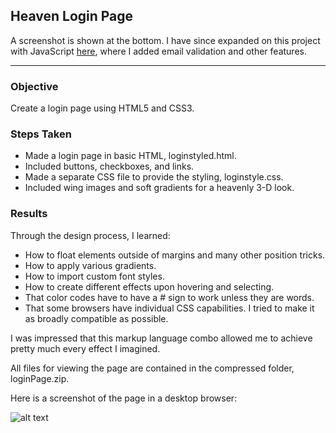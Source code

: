 ## Heaven Login Page

A screenshot is shown at the bottom. I have since expanded on this project with JavaScript [here](https://github.com/rebeccapizano/Portfolio/edit/master/JavaScript/LoginPage/ReadMe.md), where I added email validation and other features. 
___
### Objective
Create a login page using HTML5 and CSS3.

### Steps Taken
* Made a login page in basic HTML, loginstyled.html.
* Included buttons, checkboxes, and links.
* Made a separate CSS file to provide the styling, loginstyle.css.
* Included wing images and soft gradients for a heavenly 3-D look.

### Results
Through the design process, I learned:
* How to float elements outside of margins and many other position tricks. 
* How to apply various gradients.
* How to import custom font styles.
* How to create different effects upon hovering and selecting.
* That color codes have to have a # sign to work unless they are words.
* That some browsers have individual CSS capabilities. I tried to make it as broadly compatible as possible.

I was impressed that this markup language combo allowed me to achieve pretty much every effect I imagined.

All files for viewing the page are contained in the compressed folder, loginPage.zip. 

Here is a screenshot of the page in a desktop browser:

![alt text](https://github.com/rebeccapizano/Portfolio/blob/master/HTML-CSS/LoginPage/loginPage.PNG)
